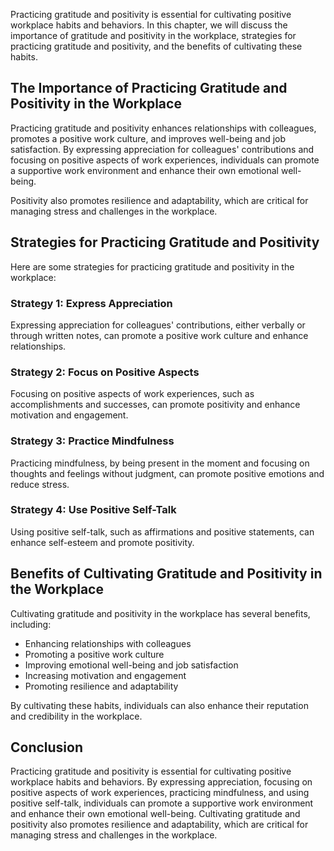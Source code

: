 
Practicing gratitude and positivity is essential for cultivating positive workplace habits and behaviors. In this chapter, we will discuss the importance of gratitude and positivity in the workplace, strategies for practicing gratitude and positivity, and the benefits of cultivating these habits.

The Importance of Practicing Gratitude and Positivity in the Workplace
----------------------------------------------------------------------

Practicing gratitude and positivity enhances relationships with colleagues, promotes a positive work culture, and improves well-being and job satisfaction. By expressing appreciation for colleagues' contributions and focusing on positive aspects of work experiences, individuals can promote a supportive work environment and enhance their own emotional well-being.

Positivity also promotes resilience and adaptability, which are critical for managing stress and challenges in the workplace.

Strategies for Practicing Gratitude and Positivity
--------------------------------------------------

Here are some strategies for practicing gratitude and positivity in the workplace:

### Strategy 1: Express Appreciation

Expressing appreciation for colleagues' contributions, either verbally or through written notes, can promote a positive work culture and enhance relationships.

### Strategy 2: Focus on Positive Aspects

Focusing on positive aspects of work experiences, such as accomplishments and successes, can promote positivity and enhance motivation and engagement.

### Strategy 3: Practice Mindfulness

Practicing mindfulness, by being present in the moment and focusing on thoughts and feelings without judgment, can promote positive emotions and reduce stress.

### Strategy 4: Use Positive Self-Talk

Using positive self-talk, such as affirmations and positive statements, can enhance self-esteem and promote positivity.

Benefits of Cultivating Gratitude and Positivity in the Workplace
-----------------------------------------------------------------

Cultivating gratitude and positivity in the workplace has several benefits, including:

* Enhancing relationships with colleagues
* Promoting a positive work culture
* Improving emotional well-being and job satisfaction
* Increasing motivation and engagement
* Promoting resilience and adaptability

By cultivating these habits, individuals can also enhance their reputation and credibility in the workplace.

Conclusion
----------

Practicing gratitude and positivity is essential for cultivating positive workplace habits and behaviors. By expressing appreciation, focusing on positive aspects of work experiences, practicing mindfulness, and using positive self-talk, individuals can promote a supportive work environment and enhance their own emotional well-being. Cultivating gratitude and positivity also promotes resilience and adaptability, which are critical for managing stress and challenges in the workplace.
